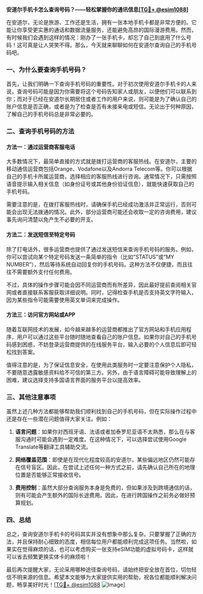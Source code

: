 **安道尔手机卡怎么查询号码？——轻松掌握你的通讯信息[[TG💪+ @esim1088](https://t.me/s/esim1088)]**

在安道尔，无论是旅游、工作还是生活，拥有一张本地手机卡都是非常方便的。它能让你享受更实惠的通话和数据流量服务，还能避免高昂的国际漫游费用。然而，有时候我们会遇到这样的情况：刚办了一张手机卡，却忘了自己到底用了什么号码！这可真是让人哭笑不得。那么，今天就来聊聊如何在安道尔查询自己的手机号码吧。

### 一、为什么要查询手机号码？

首先，让我们明确一下查询手机号码的重要性。对于初次使用安道尔手机卡的人来说，查询号码可能是因为你需要将这个号码告知家人或朋友，以便他们可以联系到你；而对于已经在安道尔长期居住或者工作的用户来说，则可能是为了确认自己的账户信息是否正确，或者是为了检查是否有未接来电或短信。无论出于何种原因，了解自己的手机号码总是非常必要的。

### 二、查询手机号码的方法

#### 方法一：通过运营商客服电话

大多数情况下，最简单直接的方式就是拨打运营商的客服热线。在安道尔，主要的移动通信运营商包括Orange、Vodafone以及Andorra Telecom等。你可以根据自己的手机卡所属运营商，选择相应的客服热线进行咨询。通常情况下，只需按照语音提示输入相关信息（如身份证号或其他身份验证信息），就能快速获取自己的手机号码。

需要注意的是，在拨打客服热线时，请确保手机已经成功激活并正常运行，否则可能会出现无法拨通的情况。此外，部分运营商可能还会收取一定的咨询费用，建议事先询问清楚以免产生不必要的开支。

#### 方法二：发送短信至特定号码

除了打电话外，很多运营商也提供了通过发送短信来查询手机号码的服务。例如，你可以尝试向某个特定号码发送一条简单的指令（比如“STATUS”或“MY NUMBER”），然后等待系统自动回复你的手机号码。这种方法不仅便捷，而且往往不需要额外支付任何费用。

不过，具体的操作步骤可能会因不同运营商而有所差异，因此最好提前查阅相关官网或者直接联系客服获取详细说明。同时，记得检查手机是否支持英文字符输入，因为某些指令可能需要使用英文单词来完成操作。

#### 方法三：访问官方网站或APP

随着互联网技术的发展，如今越来越多的运营商都推出了官方网站和手机应用程序，用户可以通过这些平台随时随地查看自己的账户信息。如果你对自己的手机号码感到困惑，不妨登录运营商提供的在线服务平台，输入必要的个人信息后即可轻松找到答案。

值得注意的是，为了保证信息安全，在使用此类服务时一定要注意保护个人隐私，不要随意透露敏感资料给不可信的第三方。另外，由于语言障碍可能导致理解上的困难，建议选择支持多国语言界面的服务平台以提高效率。

### 三、其他注意事项

虽然上述几种方法都能够帮助我们顺利找到自己的手机号码，但在实际操作过程中还是存在一些潜在问题值得大家关注。例如：

1. **语言问题**：如果你对西班牙语、法语或者加泰罗尼亚语不太熟悉，那么在与客服沟通时可能会遇到一定难度。在这种情况下，可以选择尝试使用Google Translate等翻译工具辅助交流。
   
2. **网络覆盖范围**：即使是在现代化程度较高的安道尔，某些偏远地区仍然可能存在信号盲区。因此，在尝试上述任何一种方式之前，请先确认自己所在的地理位置是否能够正常接收信号。
   
3. **费用控制**：虽然大部分查询服务本身是免费的，但如果涉及到跨境通信的话，则有可能会产生额外的国际长途费用。因此，在进行跨国操作之前务必做好预算规划。

### 四、总结

总之，查询安道尔手机卡的号码其实并没有想象中那么复杂。只要掌握了正确的方法，并且保持耐心细致的态度，相信每位用户都能顺利完成这项任务。当然啦，如果实在觉得麻烦的话，也可以考虑购买一张支持eSIM功能的虚拟号码卡，这样就可以省去频繁更换实体卡的麻烦啦！

最后再次提醒大家，无论采用哪种途径查询号码，请始终把安全放在首位，切勿轻信不明来源的信息。希望本文能够为大家提供实用的帮助，祝各位都能顺利解决问题，畅享美好时光！[[TG💪+ @esim1088](https://t.me/s/esim1088) ![Image](https://i.postimg.cc/4NQfJmqS/Snipaste-2025-05-13-00-14-12.png)]